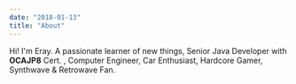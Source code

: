 ```yaml
---
date: "2018-01-13"
title: "About"
---
```


Hi! I'm Eray. A passionate learner of new things, Senior Java Developer with **OCAJP8** Cert. , Computer Engineer, Car Enthusiast, Hardcore Gamer, Synthwave & Retrowave Fan.


